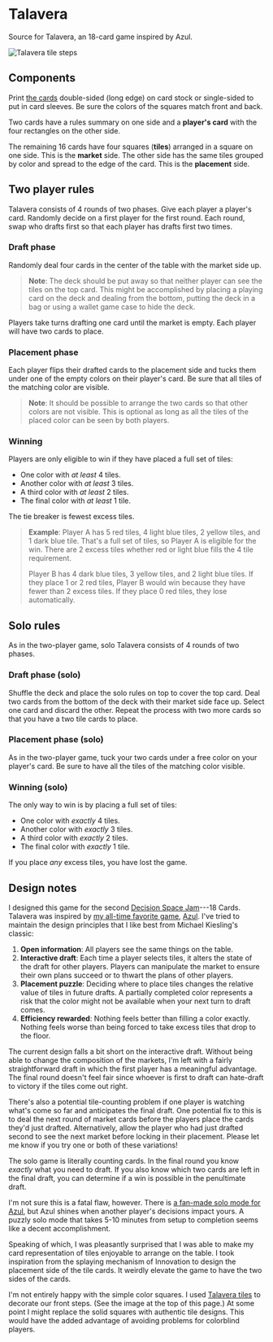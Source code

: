 # Talavera

Source for Talavera, an 18-card game inspired by Azul.

![Talavera tile steps](./steps.jpg)

## Components

Print [the cards](cards.pdf) double-sided (long edge) on card stock or
single-sided to put in card sleeves. Be sure the colors of the squares
match front and back.

Two cards have a rules summary on one side and a **player's card** with
the four rectangles on the other side. 

The remaining 16 cards have four squares (**tiles**) arranged in a
square on one side. This is the **market** side. The other side has
the same tiles grouped by color and spread to the edge of the
card. This is the **placement** side.

## Two player rules

Talavera consists of 4 rounds of two phases. Give each player a
player's card. Randomly decide on a first player for the first
round. Each round, swap who drafts first so that each player has
drafts first two times.

### Draft phase

Randomly deal four cards in the center of the table with the market
side up.

> **Note**: The deck should be put away so that neither player can see
> the tiles on the top card. This might be accomplished by placing a
> playing card on the deck and dealing from the bottom, putting the
> deck in a bag or using a wallet game case to hide the deck.

Players take turns drafting one card until the market is empty. Each
player will have two cards to place.

### Placement phase

Each player flips their drafted cards to the placement side and tucks
them under one of the empty colors on their player's card. Be sure
that all tiles of the matching color are visible.

> **Note**: It should be possible to arrange the two cards so that
> other colors are not visible. This is optional as long as all the
> tiles of the placed color can be seen by both players.

### Winning

Players are only eligible to win if they have placed a full set of tiles:

* One color with _at least_ 4 tiles.
* Another color with _at least_ 3 tiles.
* A third color with _at least_ 2 tiles.
* The final color with _at least_ 1 tile.

The tie breaker is fewest excess tiles.

> **Example**: Player A has 5 red tiles, 4 light blue tiles, 2 yellow
> tiles, and 1 dark blue tile. That's a full set of tiles, so Player A
> is eligible for the win. There are 2 excess tiles whether red or
> light blue fills the 4 tile requirement.
>
> Player B has 4 dark blue tiles, 3 yellow tiles, and 2 light blue
> tiles. If they place 1 or 2 red tiles, Player B would win because
> they have fewer than 2 excess tiles. If they place 0 red tiles, they
> lose automatically.

## Solo rules

As in the two-player game, solo Talavera consists of 4 rounds of two phases.

### Draft phase (solo)

Shuffle the deck and place the solo rules on top to cover the top
card. Deal two cards from the bottom of the deck with their market
side face up. Select one card and discard the other. Repeat the
process with two more cards so that you have a two tile cards to place.

### Placement phase (solo)

As in the two-player game, tuck your two cards under a free color on
your player's card. Be sure to have all the tiles of the matching
color visible.

### Winning (solo)

The only way to win is by placing a full set of tiles:

* One color with _exactly_ 4 tiles.
* Another color with _exactly_ 3 tiles.
* A third color with _exactly_ 2 tiles.
* The final color with _exactly_ 1 tile.

If you place _any_ excess tiles, you have lost the game.


## Design notes

I designed this game for the second [Decision Space
Jam](https://www.decisionspacepodcast.com/decisionspacejam)---18
Cards. Talavera was inspired by [my all-time favorite
game](https://jlericson.com/2023/10/02/top10.html),
[Azul](https://jlericson.com/2020/01/04/azul-review.html). I've tried
to maintain the design principles that I like best from Michael
Kiesling's classic:

1. **Open information**: All players see the same things on the table.
2. **Interactive draft**: Each time a player selects tiles, it alters
   the state of the draft for other players. Players can manipulate
   the market to ensure their own plans succeed or to thwart the plans
   of other players.
3. **Placement puzzle**: Deciding where to place tiles changes the
   relative value of tiles in future drafts. A partially completed
   color represents a risk that the color might not be available when
   your next turn to draft comes.
4. **Efficiency rewarded**: Nothing feels better than filling a color
   exactly. Nothing feels worse than being forced to take excess tiles
   that drop to the floor.
   
The current design falls a bit short on the interactive draft. Without
being able to change the composition of the markets, I'm left with a
fairly straightforward draft in which the first player has a
meaningful advantage. The final round doesn't feel fair since whoever
is first to draft can hate-draft to victory if the tiles come out
right.

There's also a potential tile-counting problem if one player is
watching what's come so far and anticipates the final draft. One
potential fix to this is to deal the next round of market cards before
the players place the cards they'd just drafted. Alternatively, allow
the player who had just drafted second to see the next market before
locking in their placement. Please let me know if you try one or both
of these variations!

The solo game is literally counting cards. In the final round you know
_exactly_ what you need to draft. If you also know which two cards are
left in the final draft, you can determine if a win is possible in the
penultimate draft.

I'm not sure this is a fatal flaw, however. There is [a fan-made solo
mode for
Azul](https://boardgamegeek.com/filepage/164052/soloplay-azul-v1pdf),
but Azul shines when another player's decisions impact yours. A puzzly
solo mode that takes 5-10 minutes from setup to completion seems like
a decent accomplishment.

Speaking of which, I was pleasantly surprised that I was able to make
my card representation of tiles enjoyable to arrange on the table. I
took inspiration from the splaying mechanism of Innovation to design
the placement side of the tile cards. It weirdly elevate the game to
have the two sides of the cards.

I'm not entirely happy with the simple color squares. I used [Talavera
tiles](https://www.lafuente.com/Mexican-Decor/Talavera-Pottery/Talavera-Tile/)
to decorate our front steps. (See the image at the top of this page.)
At some point I might replace the solid squares with authentic tile
designs. This would have the added advantage of avoiding problems for
colorblind players.

<!-- LocalWords: Talavera Azul puzzly --> 
